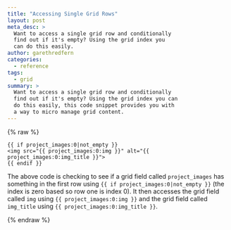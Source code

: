 ```yaml
---
title: "Accessing Single Grid Rows"
layout: post
meta_desc: >
  Want to access a single grid row and conditionally
  find out if it's empty? Using the grid index you
  can do this easily.
author: garethredfern
categories:
  - reference
tags:
  - grid
summary: >
  Want to access a single grid row and conditionally
  find out if it's empty? Using the grid index you can
  do this easily, this code snippet provides you with
  a way to micro manage grid content.
---
```


{% raw %}

~~~.language-markup
{{ if project_images:0|not_empty }}
<img src="{{ project_images:0:img }}" alt="{{ project_images:0:img_title }}">
{{ endif }}
~~~

The above code is checking to see if a grid field called `project_images` has something in the first row using `{{ if project_images:0|not_empty }}` (the index is zero based so row one is index 0). It then accesses the grid field called `img` using `{{ project_images:0:img }}` and the grid field called `img_title` using `{{ project_images:0:img_title }}`.

{% endraw %}
